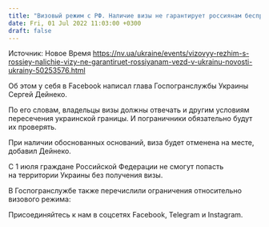 ```yaml
---
title: "Визовый режим с РФ. Наличие визы не гарантирует россиянам беспрепятственный въезд в Украину — Госпогранслужба"
date: Fri, 01 Jul 2022 11:03:00 +0300
draft: false
---
```

Источник: Новое Время https://nv.ua/ukraine/events/vizovyy-rezhim-s-rossiey-nalichie-vizy-ne-garantiruet-rossiyanam-vezd-v-ukrainu-novosti-ukrainy-50253576.html


Об этом у себя в Facebook написал глава Госпогранслужбы Украины Сергей Дейнеко.

По его словам, владельцы визы должны отвечать и другим условиям пересечения украинской границы. И пограничники обязательно будут их проверять.

 При наличии обоснованных оснований, виза будет отменена на месте, добавил Дейнеко.

С 1 июля граждане Российской Федерации не смогут попасть на территории Украины без получения визы.

В Госпогранслужбе также перечислили ограничения относительно визового режима:

Присоединяйтесь к нам в соцсетях Facebook, Telegram и Instagram.
